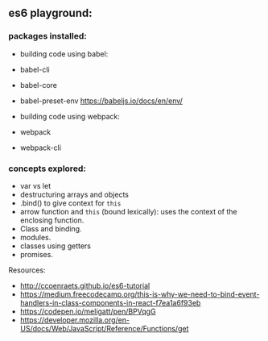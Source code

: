 ## es6 playground:

### packages installed:
- building code using babel:
 - babel-cli
 - babel-core
 - babel-preset-env https://babeljs.io/docs/en/env/

- building code using webpack:
 - webpack
 - webpack-cli

### concepts explored:
- var vs let
- destructuring arrays and objects
- .bind() to give context for `this` 
- arrow function and `this` (bound lexically): uses the context of the enclosing function.
- Class and binding.
- modules.
- classes using getters
- promises.
 
Resources: 
- http://ccoenraets.github.io/es6-tutorial
- https://medium.freecodecamp.org/this-is-why-we-need-to-bind-event-handlers-in-class-components-in-react-f7ea1a6f93eb
- https://codepen.io/meligatt/pen/BPVqgG
- https://developer.mozilla.org/en-US/docs/Web/JavaScript/Reference/Functions/get
